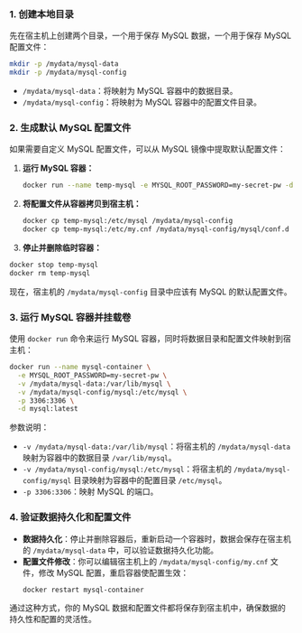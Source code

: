 ### 1. **创建本地目录**
   先在宿主机上创建两个目录，一个用于保存 MySQL 数据，一个用于保存 MySQL 配置文件：
   ```bash
   mkdir -p /mydata/mysql-data
   mkdir -p /mydata/mysql-config
   ```

   - `/mydata/mysql-data`：将映射为 MySQL 容器中的数据目录。
   - `/mydata/mysql-config`：将映射为 MySQL 容器中的配置文件目录。

### 2. **生成默认 MySQL 配置文件**
   如果需要自定义 MySQL 配置文件，可以从 MySQL 镜像中提取默认配置文件：
   1. **运行 MySQL 容器：**
      ```bash
      docker run --name temp-mysql -e MYSQL_ROOT_PASSWORD=my-secret-pw -d mysql:latest
      ```

   2. **将配置文件从容器拷贝到宿主机：**
      
      ```bash
      docker cp temp-mysql:/etc/mysql /mydata/mysql-config
      docker cp temp-mysql:/etc/my.cnf /mydata/mysql-config/mysql/conf.d
      ```

  

   3. **停止并删除临时容器：**

  ```bash
docker stop temp-mysql
docker rm temp-mysql
  ```

  现在，宿主机的 `/mydata/mysql-config` 目录中应该有 MySQL 的默认配置文件。

### 3. **运行 MySQL 容器并挂载卷**
   使用 `docker run` 命令来运行 MySQL 容器，同时将数据目录和配置文件映射到宿主机：

   ```bash
   docker run --name mysql-container \
     -e MYSQL_ROOT_PASSWORD=my-secret-pw \
     -v /mydata/mysql-data:/var/lib/mysql \
     -v /mydata/mysql-config/mysql:/etc/mysql \
     -p 3306:3306 \
     -d mysql:latest
   ```

   参数说明：
   - `-v /mydata/mysql-data:/var/lib/mysql`：将宿主机的 `/mydata/mysql-data` 映射为容器中的数据目录 `/var/lib/mysql`。
   - `-v /mydata/mysql-config/mysql:/etc/mysql`：将宿主机的 `/mydata/mysql-config/mysql` 目录映射为容器中的配置目录 `/etc/mysql`。
   - `-p 3306:3306`：映射 MySQL 的端口。

### 4. **验证数据持久化和配置文件**
   - **数据持久化**：停止并删除容器后，重新启动一个容器时，数据会保存在宿主机的 `/mydata/mysql-data` 中，可以验证数据持久化功能。
   - **配置文件修改**：你可以编辑宿主机上的 `/mydata/mysql-config/my.cnf` 文件，修改 MySQL 配置，重启容器使配置生效：
     ```bash
     docker restart mysql-container
     ```

通过这种方式，你的 MySQL 数据和配置文件都将保存到宿主机中，确保数据的持久性和配置的灵活性。